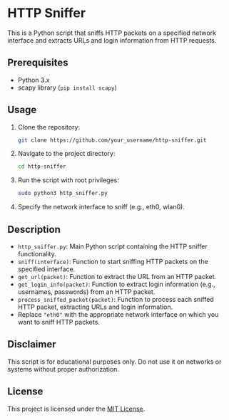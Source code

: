 # HTTP Sniffer

This is a Python script that sniffs HTTP packets on a specified network interface and extracts URLs and login information from HTTP requests.

## Prerequisites

- Python 3.x
- scapy library (`pip install scapy`)

## Usage

1. Clone the repository:

    ```bash
    git clone https://github.com/your_username/http-sniffer.git
    ```

2. Navigate to the project directory:

    ```bash
    cd http-sniffer
    ```

3. Run the script with root privileges:

    ```bash
    sudo python3 http_sniffer.py
    ```

4. Specify the network interface to sniff (e.g., eth0, wlan0).

## Description

- `http_sniffer.py`: Main Python script containing the HTTP sniffer functionality.
- `sniff(interface)`: Function to start sniffing HTTP packets on the specified interface.
- `get_url(packet)`: Function to extract the URL from an HTTP packet.
- `get_login_info(packet)`: Function to extract login information (e.g., usernames, passwords) from an HTTP packet.
- `process_sniffed_packet(packet)`: Function to process each sniffed HTTP packet, extracting URLs and login information.
- Replace `"eth0"` with the appropriate network interface on which you want to sniff HTTP packets.

## Disclaimer

This script is for educational purposes only. Do not use it on networks or systems without proper authorization.

## License

This project is licensed under the [MIT License](LICENSE).

